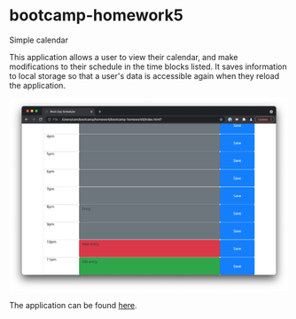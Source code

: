# bootcamp-homework5
Simple calendar

This application allows a user to view their calendar, and make modifications to their schedule in the time blocks listed. It saves information to local storage so that a user's data is accessible again when they reload the application.

![Application preview screenshot](./screenshot.png "Calendar preview")

The application can be found [here](https://caaam.github.io/bootcamp-homework5/).